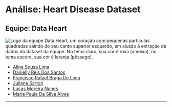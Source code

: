 # Análise: Heart Disease Dataset



## Equipe: Data Heart
<picture>
  <source media="(prefers-color-scheme: dark)" srcset="assets/img/logo_dark.png">
  <source media="(prefers-color-scheme: light)" srcset="assets/img/logo_light.png">
  <img alt="Logo da equipe Data Heart, um coração com pequenas particulas quadradas saindo do seu canto superior esquerdo, em alusão à extração de dados do dataset da equipe. No tema claro, sua cor é roxa (ameixa), no tema escuro, sua cor é laranja (pêssego)." src="../assets/img/logo_dark.png">
</picture>

- [Aline Sousa Lima](https://github.com/ninesousa)
- [Danielly Reis Dos Santos](https://github.com/DaniellyR)
- [Francisco Rafael Braga De Lima](https://github.com/couldbeElex)
- [Juliana Sartori](https://github.com/VerseMM)
- [Lucas Moreira Nunes](https://github.com/lmnunes2002)
- [Maria Paula Da Silva Alves](https://github.com/mpaulas)

---

